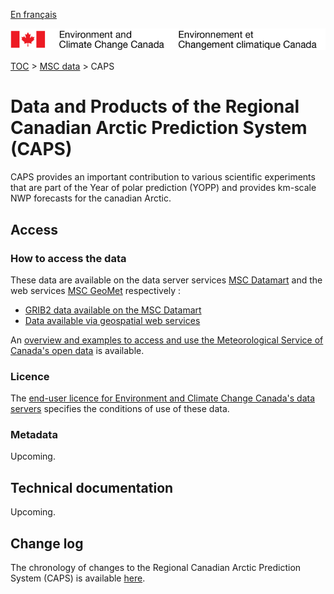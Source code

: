 [En français](readme_caps_fr.md)

![ECCC logo](../../img_eccc-logo.png)

[TOC](../../readme_en.md) > [MSC data](../readme_en.md) > CAPS

# Data and Products of the Regional Canadian Arctic Prediction System (CAPS)

CAPS provides an important contribution to various scientific experiments that are part of the Year of polar prediction (YOPP) and provides km-scale NWP forecasts for the canadian Arctic.

## Access

### How to access the data

These data are available on the data server services [MSC Datamart](../../msc-datamart/readme_en.md) and the web services [MSC GeoMet](../../msc-geomet/readme_en.md) respectively :

* [GRIB2 data available on the MSC Datamart](readme_caps-datamart_en.md) 
* [Data available via geospatial web services](../../msc-geomet/readme_en.md) 

An [overview and examples to access and use the Meteorological Service of Canada's open data](../../usage/readme_en.md) is available.

### Licence

The [end-user licence for Environment and Climate Change Canada's data servers](../../licence/readme_en.md) specifies the conditions of use of these data.

### Metadata

Upcoming.

## Technical documentation

Upcoming.

## Change log

The chronology of changes to the Regional Canadian Arctic Prediction System (CAPS) is available [here](changelog_caps_en.md).